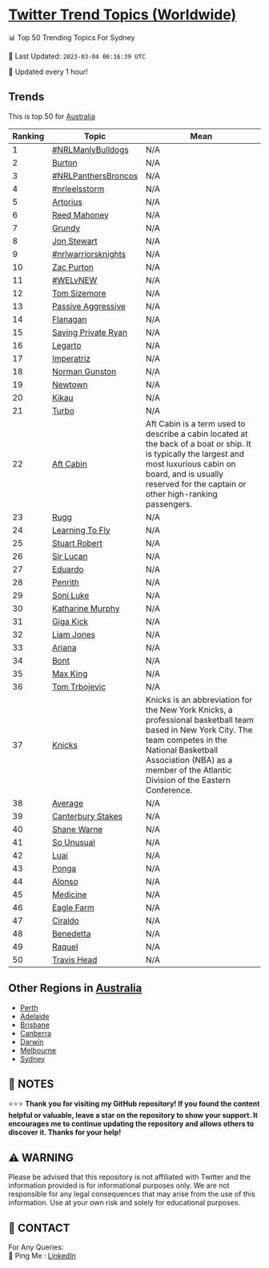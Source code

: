[Twitter Trend Topics (Worldwide)](https://github.com/ErcinDedeoglu/Twitter-Trend-Topics)
==========


📊 Top 50 Trending Topics For Sydney

📆 Last Updated: `2023-03-04 06:16:39 UTC`

🔧 Updated every 1 hour!


## Trends

This is top 50 for [Australia](</Australia>)

| Ranking | Topic | Mean |
| ------- | ------------ | ------------ |
| 1 | [#NRLManlyBulldogs](http://twitter.com/search?q=%23NRLManlyBulldogs) | N/A |
| 2 | [Burton](http://twitter.com/search?q=Burton) | N/A |
| 3 | [#NRLPanthersBroncos](http://twitter.com/search?q=%23NRLPanthersBroncos) | N/A |
| 4 | [#nrleelsstorm](http://twitter.com/search?q=%23nrleelsstorm) | N/A |
| 5 | [Artorius](http://twitter.com/search?q=Artorius) | N/A |
| 6 | [Reed Mahoney](http://twitter.com/search?q=Reed+Mahoney) | N/A |
| 7 | [Grundy](http://twitter.com/search?q=Grundy) | N/A |
| 8 | [Jon Stewart](http://twitter.com/search?q=Jon+Stewart) | N/A |
| 9 | [#nrlwarriorsknights](http://twitter.com/search?q=%23nrlwarriorsknights) | N/A |
| 10 | [Zac Purton](http://twitter.com/search?q=Zac+Purton) | N/A |
| 11 | [#WELvNEW](http://twitter.com/search?q=%23WELvNEW) | N/A |
| 12 | [Tom Sizemore](http://twitter.com/search?q=Tom+Sizemore) | N/A |
| 13 | [Passive Aggressive](http://twitter.com/search?q=Passive+Aggressive) | N/A |
| 14 | [Flanagan](http://twitter.com/search?q=Flanagan) | N/A |
| 15 | [Saving Private Ryan](http://twitter.com/search?q=Saving+Private+Ryan) | N/A |
| 16 | [Legarto](http://twitter.com/search?q=Legarto) | N/A |
| 17 | [Imperatriz](http://twitter.com/search?q=Imperatriz) | N/A |
| 18 | [Norman Gunston](http://twitter.com/search?q=Norman+Gunston) | N/A |
| 19 | [Newtown](http://twitter.com/search?q=Newtown) | N/A |
| 20 | [Kikau](http://twitter.com/search?q=Kikau) | N/A |
| 21 | [Turbo](http://twitter.com/search?q=Turbo) | N/A |
| 22 | [Aft Cabin](http://twitter.com/search?q=Aft+Cabin) | Aft Cabin is a term used to describe a cabin located at the back of a boat or ship. It is typically the largest and most luxurious cabin on board, and is usually reserved for the captain or other high-ranking passengers. |
| 23 | [Rugg](http://twitter.com/search?q=Rugg) | N/A |
| 24 | [Learning To Fly](http://twitter.com/search?q=Learning+To+Fly) | N/A |
| 25 | [Stuart Robert](http://twitter.com/search?q=Stuart+Robert) | N/A |
| 26 | [Sir Lucan](http://twitter.com/search?q=Sir+Lucan) | N/A |
| 27 | [Eduardo](http://twitter.com/search?q=Eduardo) | N/A |
| 28 | [Penrith](http://twitter.com/search?q=Penrith) | N/A |
| 29 | [Soni Luke](http://twitter.com/search?q=Soni+Luke) | N/A |
| 30 | [Katharine Murphy](http://twitter.com/search?q=Katharine+Murphy) | N/A |
| 31 | [Giga Kick](http://twitter.com/search?q=Giga+Kick) | N/A |
| 32 | [Liam Jones](http://twitter.com/search?q=Liam+Jones) | N/A |
| 33 | [Ariana](http://twitter.com/search?q=Ariana) | N/A |
| 34 | [Bont](http://twitter.com/search?q=Bont) | N/A |
| 35 | [Max King](http://twitter.com/search?q=Max+King) | N/A |
| 36 | [Tom Trbojevic](http://twitter.com/search?q=Tom+Trbojevic) | N/A |
| 37 | [Knicks](http://twitter.com/search?q=Knicks) | Knicks is an abbreviation for the New York Knicks, a professional basketball team based in New York City. The team competes in the National Basketball Association (NBA) as a member of the Atlantic Division of the Eastern Conference. |
| 38 | [Average](http://twitter.com/search?q=Average) | N/A |
| 39 | [Canterbury Stakes](http://twitter.com/search?q=Canterbury+Stakes) | N/A |
| 40 | [Shane Warne](http://twitter.com/search?q=Shane+Warne) | N/A |
| 41 | [So Unusual](http://twitter.com/search?q=So+Unusual) | N/A |
| 42 | [Luai](http://twitter.com/search?q=Luai) | N/A |
| 43 | [Ponga](http://twitter.com/search?q=Ponga) | N/A |
| 44 | [Alonso](http://twitter.com/search?q=Alonso) | N/A |
| 45 | [Medicine](http://twitter.com/search?q=Medicine) | N/A |
| 46 | [Eagle Farm](http://twitter.com/search?q=Eagle+Farm) | N/A |
| 47 | [Ciraldo](http://twitter.com/search?q=Ciraldo) | N/A |
| 48 | [Benedetta](http://twitter.com/search?q=Benedetta) | N/A |
| 49 | [Raquel](http://twitter.com/search?q=Raquel) | N/A |
| 50 | [Travis Head](http://twitter.com/search?q=Travis+Head) | N/A |



## Other Regions in [Australia](</Australia>)

* [Perth](</Australia/Perth.md>)
* [Adelaide](</Australia/Adelaide.md>)
* [Brisbane](</Australia/Brisbane.md>)
* [Canberra](</Australia/Canberra.md>)
* [Darwin](</Australia/Darwin.md>)
* [Melbourne](</Australia/Melbourne.md>)
* [Sydney](</Australia/Sydney.md>)



## 📝 NOTES

⭐⭐⭐ **Thank you for visiting my GitHub repository! If you found the content helpful or valuable, leave a star on the repository to show your support. It encourages me to continue updating the repository and allows others to discover it. Thanks for your help!**


## ⚠️ WARNING

Please be advised that this repository is not affiliated with Twitter and the information provided is for informational purposes only. We are not responsible for any legal consequences that may arise from the use of this information. Use at your own risk and solely for educational purposes.


## 📨 CONTACT

 For Any Queries:  
            🏓 Ping Me : [LinkedIn](https://www.linkedin.com/in/ercindedeoglu/)
